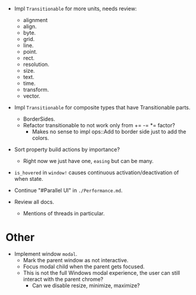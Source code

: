 * Impl `Transitionable` for more units, needs review:
    - alignment
    - align.
    - byte.
    - grid.
    - line.
    - point.
    - rect.
    - resolution.
    - size.
    - text.
    - time.
    - transform.
    - vector.
* Impl `Transitionable` for composite types that have Transitionable parts.
    - BorderSides.
    - Refactor transitionable to not work only from += -= *= factor?
        - Makes no sense to impl ops::Add to border side just to add the colors.

* Sort property build actions by importance?
    - Right now we just have one, `easing` but can be many.

* `is_hovered` in `window!` causes continuous activation/deactivation of when state.

* Continue "#Parallel UI" in `./Performance.md`.
* Review all docs.
    - Mentions of threads in particular.

# Other

* Implement window `modal`.
    - Mark the parent window as not interactive.
    - Focus modal child when the parent gets focused.
    - This is not the full Windows modal experience, the user can still interact with the parent chrome?
        - Can we disable resize, minimize, maximize?